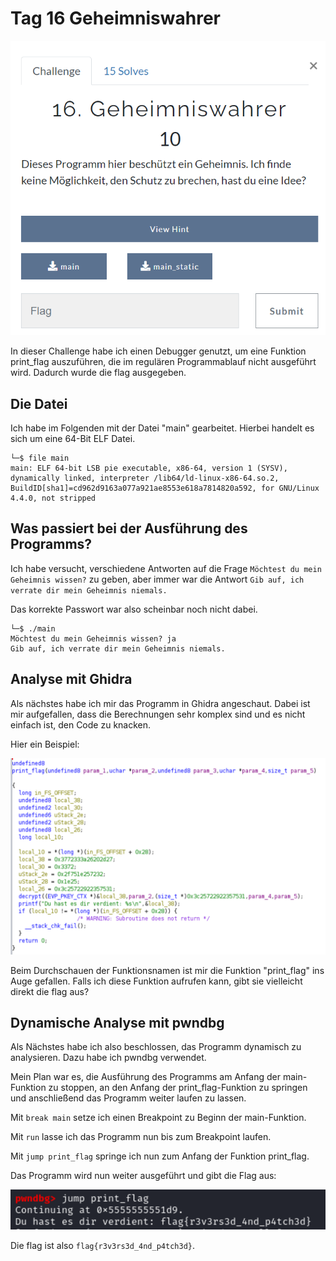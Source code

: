 # Tag 16 Geheimniswahrer

![](images/16-01.png)

In dieser Challenge habe ich einen Debugger genutzt, um eine Funktion print_flag auszuführen, die im regulären Programmablauf nicht ausgeführt wird. Dadurch wurde die flag ausgegeben.

## Die Datei

Ich habe im Folgenden mit der Datei "main" gearbeitet. Hierbei handelt es sich um eine 64-Bit ELF Datei.

```
└─$ file main
main: ELF 64-bit LSB pie executable, x86-64, version 1 (SYSV), dynamically linked, interpreter /lib64/ld-linux-x86-64.so.2, BuildID[sha1]=cd962d9163a077a921ae8553e618a7814820a592, for GNU/Linux 4.4.0, not stripped
```

## Was passiert bei der Ausführung des Programms?

Ich habe versucht, verschiedene Antworten auf die Frage `Möchtest du mein Geheimnis wissen?` zu geben, aber immer war die Antwort `Gib auf, ich verrate dir mein Geheimnis niemals.`

Das korrekte Passwort war also scheinbar noch nicht dabei.

```
└─$ ./main
Möchtest du mein Geheimnis wissen? ja
Gib auf, ich verrate dir mein Geheimnis niemals.
```


## Analyse mit Ghidra

Als nächstes habe ich mir das Programm in Ghidra angeschaut. Dabei ist mir aufgefallen, dass die Berechnungen sehr komplex sind und es nicht einfach ist, den Code zu knacken.

Hier ein Beispiel:

![](images/16-02.png)

Beim Durchschauen der Funktionsnamen ist mir die Funktion "print_flag" ins Auge gefallen. Falls ich diese Funktion aufrufen kann, gibt sie vielleicht direkt die flag aus?

## Dynamische Analyse mit pwndbg

Als Nächstes habe ich also beschlossen, das Programm dynamisch zu analysieren. Dazu habe ich pwndbg verwendet.

Mein Plan war es, die Ausführung des Programms am Anfang der main-Funktion zu stoppen, an den Anfang der print_flag-Funktion zu springen und anschließend das Programm weiter laufen zu lassen.

Mit `break main` setze ich einen Breakpoint zu Beginn der main-Funktion.

Mit `run` lasse ich das Programm nun bis zum Breakpoint laufen.

Mit `jump print_flag` springe ich nun zum Anfang der Funktion print_flag.

Das Programm wird nun weiter ausgeführt und gibt die Flag aus:

![](images/16-03.png)

Die flag ist also `flag{r3v3rs3d_4nd_p4tch3d}`.





